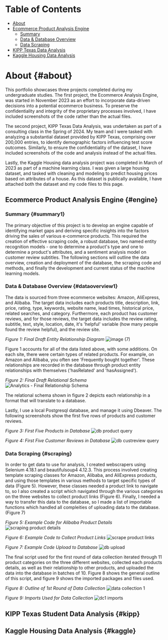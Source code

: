 # Table of Contents
- [About](#about)
- [Ecommerce Product Analysis Engine](#engine)
  - [Summary](#summary1)
  - [Data & Database Overview](#dataoverview1)
  - [Data Scraping](#scraping)
- [KIPP Texas Data Analysis](#kipp)
- [Kaggle Housing Data Analysis](#kaggle)

# About {#about}
  This portfolio showcases three projects completed during my undergraduate studies. The first project, the Ecommerce Analysis Engine, was started in November 2023 as an effort to incorporate data-driven decisions into a potential ecommerce business. To preserve the confidentiality and integrity of the proprietary processes involved, I have included screenshots of the code rather than the actual files.

The second project, KIPP Texas Data Analysis, was undertaken as part of a consulting class in the Spring of 2024. My team and I were tasked with analyzing a substantial dataset provided by KIPP Texas, comprising over 200,000 entries, to identify demographic factors influencing test score outcomes. Similarly, to ensure the confidentiality of the dataset, I have included screenshots of the code and analysis instead of the actual files.

Lastly, the Kaggle Housing data analysis project was completed in March of 2023 as part of a machine learning class. I was given a large housing dataset, and tasked with cleaning and modeling to predict housing prices based on attributes of a house. As this dataset is publically available, I have attached both the dataset and my code files to this page. 

## Ecommerce Product Analysis Engine {#engine}
### Summary {#summary1}
  The primary objective of this project is to develop an engine capable of identifying market gaps and deriving specific insights into the factors driving the sales of various e-commerce products. This required the creation of effective scraping code, a robust database, two named entity recognition models - one to determine a product's type and one to determine a product's attributes, and a sentiment analysis model on customer review subtitles. The following sections will outline the data overview, creation and deployment of the database, the scraping code and methods, and finally the development and current status of the machine learning models. 

### Data & Database Overview {#dataoverview1}
  The data is sourced from three ecommerce websites: Amazon, AliExpress, and Alibaba. The target data includes each products title, description, link, price, rating, type, keywords, website name, lead times, historical price, related searches, and category. Furthermore, each product has customer reviews, and for those reviews, the target data includes the review rating, subtitle, text, style, location, date, it's 'helpful' variable (how many people found the review helpful), and the review site. 

_Figure 1: Final Draft Entity Relationship Diagram_
![image (7)](https://github.com/lucas-munoz1/lucas-munoz1.github.io/assets/170210558/8a86e5bb-2641-41d9-9eb0-85386072ddfb)

Figure 1 accounts for all of the data listed above, with some additions. On each site, there were certain types of related products. For example, on Amazon and Alibaba, you often see 'Frequently bought together'. These relationships are recorded in the database through product entity relationships with themselves ('hasRelated' and 'hasAssigned'). 

_Figure 2: Final Draft Relational Schema_
![Analytics - Final Relationship Schema](https://github.com/lucas-munoz1/lucas-munoz1.github.io/assets/170210558/32a25523-1e6f-4932-9198-0791c90ad6b9)

The relational schema shown in figure 2 depicts each relationship in a format that will translate to a database. 

Lastly, I use a local Postgresql database, and manage it using Dbeaver. The following screenshots show the first five rows of products and customer reviews. 

_Figure 3: First Five Products in Database_
![db product query](https://github.com/lucas-munoz1/lucas-munoz1.github.io/assets/170210558/5f162dee-513e-4797-87ba-3cda8781cfcd)

_Figure 4: First Five Customer Reviews in Database_
![db custreview query](https://github.com/lucas-munoz1/lucas-munoz1.github.io/assets/170210558/ff57822b-33b4-40d0-ae81-f3298f0fb1f1)

### Data Scraping {#scraping}
  In order to get data to use for analysis, I created webscrapers using Selenium 4.18.1 and beautifulsoup4 4.12.3. This process involved creating template scraping classes for Amazon, Alibaba, and AliExpress products, and using those templates in various methods to target specific types of data (Figure 5). However, these classes needed a product link to navigate to, so I also created a script which navigated through the various categories on the three websites to collect product links (Figure 6). Finally, I needed a way to transfer this data to the database, so I made a list of importable functions which handled all compleities of uploading data to the database. (Figure 7)

_Figure 5: Example Code for Alibaba Product Details_
![scraping product details](https://github.com/lucas-munoz1/lucas-munoz1.github.io/assets/170210558/5ed2625e-8c4b-4b5e-9424-a3672810a86c)

_Figure 6: Example Code to Collect Product Links_
![scrape product links](https://github.com/lucas-munoz1/lucas-munoz1.github.io/assets/170210558/a032f874-97f8-46bc-89e1-9d0b379dae28)

_Figure 7: Example Code Upload to Database_
![db upload](https://github.com/lucas-munoz1/lucas-munoz1.github.io/assets/170210558/c6b5229a-52fd-466f-a3b8-1cdb8fd6ab82)

The final script used for the first round of data collection iterated through 11 product categories on the three different websites, collected each products details, as well as their relationship to other products, and uploaded the data into the database in batches of 10. Figure 8 shows the general outline of this script, and figure 9 shows the imported packages and files used. 

_Figure 8: Outline of 1st Round of Data Collection_
![data collection 1](https://github.com/lucas-munoz1/lucas-munoz1.github.io/assets/170210558/5155ef07-33ec-41e1-bdc1-c14f4805dc31)

_Figure 9: Imports Used for Data Collection_
![dc1 imports](https://github.com/lucas-munoz1/lucas-munoz1.github.io/assets/170210558/eb1fd0dd-c99a-4c07-93e1-8e543375b513)

## KIPP Texas Student Data Analysis {#kipp}

## Kaggle Housing Data Analysis {#kaggle}
